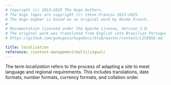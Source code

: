 ```yaml
---
# Copyright (c) 2013–2025 The Hugo Authors.
# The Hugo logos are copyright (c) Steve Francia 2013–2025.
# The Hugo Gopher is based on an original work by Renée French.
#
# Documentation licensed under the Apache License, Version 2.0.
# The original work was translated from English into Brazilian Portuguese.
# https://github.com/gohugoio/hugoDocs/blob/master/content/LICENSE.md

title: localization
reference: /content-management/multilingual/
---
```


The term _localization_ refers to the process of adapting a site to meet language and regional requirements. This includes translations, date formats, number formats, currency formats, and collation order.
